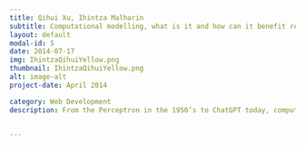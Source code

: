 ```yaml
---
title: Qihui Xu, Ihintza Malharin
subtitle: Computational modelling, what is it and how can it benefit research in neurosciences?
layout: default
modal-id: 5
date: 2014-07-17
img: IhintzaQihuiYellow.png
thumbnail: IhintzaQihuiYellow.png
alt: image-alt
project-date: April 2014

category: Web Development
description: From the Perceptron in the 1950’s to ChatGPT today, computational modelling has been used in a variety of fields, gaining popularity among researchers and the general public alike. After reviewing a few of its practical applications, Qihui and Ihintza will present a simple tutorial on the creation of a neural network that can be used to tackle a simple cognitive task.


---
```




